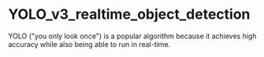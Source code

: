 # YOLO_v3_realtime_object_detection
YOLO ("you only look once") is a popular algorithm because it achieves high accuracy while also being able to run in real-time.
